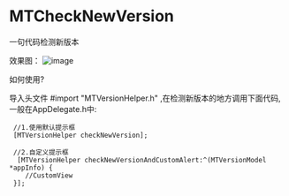 # MTCheckNewVersion
一句代码检测新版本


效果图：
![image](https://github.com/MrTung/MTCheckNewVersion/blob/master/MTCheckVersionDemo/Screenshots/1.png?raw=true)

    
如何使用?


导入头文件 #import "MTVersionHelper.h" ,在检测新版本的地方调用下面代码,一般在AppDelegate.h中:

     //1.使用默认提示框
     [MTVersionHelper checkNewVersion];

     //2.自定义提示框
      [MTVersionHelper checkNewVersionAndCustomAlert:^(MTVersionModel *appInfo) {
        //CustomView
     }];
 

